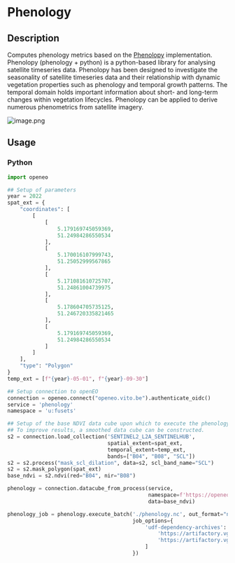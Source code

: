 # Phenology

## Description

Computes phenology metrics based on the [Phenolopy](https://github.com/lewistrotter/PhenoloPy) implementation.
Phenolopy (phenology + python) is a python-based library for analysing satellite timeseries data.
Phenolopy has been designed to investigate the seasonality of satellite timeseries data and their relationship with
dynamic vegetation properties such as phenology and temporal growth patterns.
The temporal domain holds important information about short- and long-term changes within vegetation lifecycles.
Phenolopy can be applied to derive numerous phenometrics from satellite imagery.

![image.png](https://github.com/lewistrotter/Phenolopy/raw/main/documentation/images/pheno_explain.png?raw=trueg)

## Usage

### Python

```python
import openeo

## Setup of parameters
year = 2022
spat_ext = {
    "coordinates": [
        [
            [
                5.179169745059369,
                51.24984286550534
            ],
            [
                5.170016107999743,
                51.25052999567865
            ],
            [
                5.171081610725707,
                51.24861004739975
            ],
            [
                5.178604705735125,
                51.246720335821465
            ],
            [
                5.179169745059369,
                51.24984286550534
            ]
        ]
    ],
    "type": "Polygon"
}
temp_ext = [f"{year}-05-01", f"{year}-09-30"]

## Setup connection to openEO
connection = openeo.connect("openeo.vito.be").authenticate_oidc()
service = 'phenology'
namespace = 'u:fusets'

## Setup of the base NDVI data cube upon which to execute the phenology calculation. 
## To improve results, a smoothed data cube can be constructed.
s2 = connection.load_collection('SENTINEL2_L2A_SENTINELHUB',
                                spatial_extent=spat_ext,
                                temporal_extent=temp_ext,
                                bands=["B04", "B08", "SCL"])
s2 = s2.process("mask_scl_dilation", data=s2, scl_band_name="SCL")
s2 = s2.mask_polygon(spat_ext)
base_ndvi = s2.ndvi(red="B04", nir="B08")

phenology = connection.datacube_from_process(service,
                                             namespace=f'https://openeo.vito.be/openeo/1.1/processes/{namespace}/{service}',
                                             data=base_ndvi)

phenology_job = phenology.execute_batch('./phenology.nc', out_format="netcdf", title=f'FuseTS - Phenology',
                                        job_options={
                                            'udf-dependency-archives': [
                                                'https://artifactory.vgt.vito.be:443/artifactory/auxdata-public/ai4food/fusets_venv.zip#tmp/venv',
                                                'https://artifactory.vgt.vito.be:443/artifactory/auxdata-public/ai4food/fusets.zip#tmp/venv_static'
                                            ]
                                        })
```

